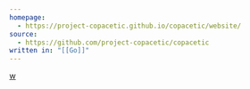 ```yaml
---
homepage:
  - https://project-copacetic.github.io/copacetic/website/
source:
  - https://github.com/project-copacetic/copacetic
written in: "[[Go]]"
---
```

[w]()